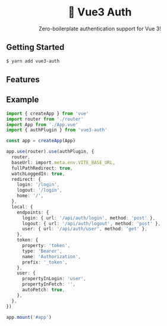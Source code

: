 <h1 align="center" >🔑 Vue3 Auth</h1>

<p align="center">Zero-boilerplate authentication support for Vue 3!</p>

## Getting Started

```bash
$ yarn add vue3-auth
```

## Features

## Example

```ts
import { createApp } from 'vue'
import router from './router'
import App from './App.vue'
import { authPlugin } from 'vue3-auth'

const app = createApp(App)

app.use(router).use(authPlugin, {
  router,
  baseUrl: import.meta.env.VITE_BASE_URL,
  fullPathRedirect: true,
  watchLoggedIn: true,
  redirect: {
    login: '/login',
    logout: '/login',
    home: '/',
  },
  local: {
    endpoints: {
      login: { url: '/api/auth/login', method: 'post' },
      logout: { url: '/api/auth/logout', method: 'post' },
      user: { url: '/api/auth/user', method: 'get' },
    },
    token: {
      property: 'token',
      type: 'Bearer',
      name: 'Authorization',
      prefix: '_token',
    },
    user: {
      propertyInLogin: 'user',
      propertyInFetch: '',
      autoFetch: true,
    },
  },
})

app.mount('#app')

```